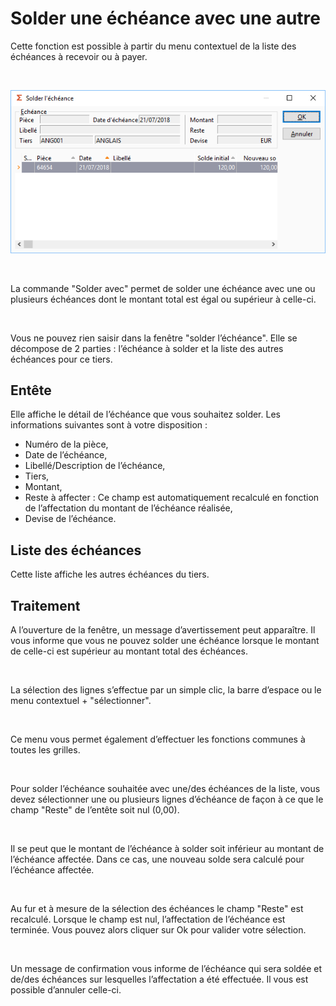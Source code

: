 # Solder une échéance avec une autre

Cette fonction est possible à partir du menu contextuel de la liste 
 des échéances à recevoir ou à payer.


 


![](../assets/images/Echeances/Solder_avec.png)


 


La commande "Solder avec" permet de solder une échéance avec 
 une ou plusieurs échéances dont le montant total est égal ou supérieur 
 à celle-ci.


 


Vous ne pouvez rien saisir dans la fenêtre "solder l’échéance". 
 Elle se décompose de 2 parties : l’échéance à solder et la liste des autres 
 échéances pour ce tiers.


## Entête


Elle affiche le détail de l’échéance que vous souhaitez solder. Les 
 informations suivantes sont à votre disposition :


* Numéro 
 de la pièce,
* Date 
 de l’échéance,
* Libellé/Description 
 de l’échéance,
* Tiers,
* Montant,
* Reste 
 à affecter : Ce champ est automatiquement recalculé en fonction de 
 l’affectation du montant de l’échéance réalisée,
* Devise 
 de l’échéance.


## Liste des échéances


Cette liste affiche les autres échéances du tiers.


## Traitement


A l’ouverture de la fenêtre, un message d’avertissement peut apparaître. 
 Il vous informe que vous ne pouvez solder une échéance lorsque le montant 
 de celle-ci est supérieur au montant total des échéances.


 


La sélection des lignes s’effectue par un simple clic, la barre d’espace 
 ou le menu contextuel + "sélectionner".


 


Ce menu vous permet également d’effectuer les fonctions communes à toutes 
 les grilles.


 


Pour solder l’échéance souhaitée avec une/des échéances de la liste, 
 vous devez sélectionner une ou plusieurs lignes d’échéance de façon à 
 ce que le champ "Reste" 
 de l’entête soit nul (0,00).


 


Il se peut que le montant de l’échéance à solder soit inférieur au montant 
 de l’échéance affectée. Dans ce cas, une nouveau solde sera calculé pour 
 l’échéance affectée.


 


Au fur et à mesure de la sélection des échéances le champ "Reste" est recalculé. Lorsque 
 le champ est nul, l’affectation de l’échéance est terminée. Vous pouvez 
 alors cliquer sur Ok pour valider votre sélection.


 


Un message de confirmation vous informe de l’échéance qui sera soldée 
 et de/des échéances sur lesquelles l’affectation a été effectuée. Il vous 
 est possible d’annuler celle-ci.


 






